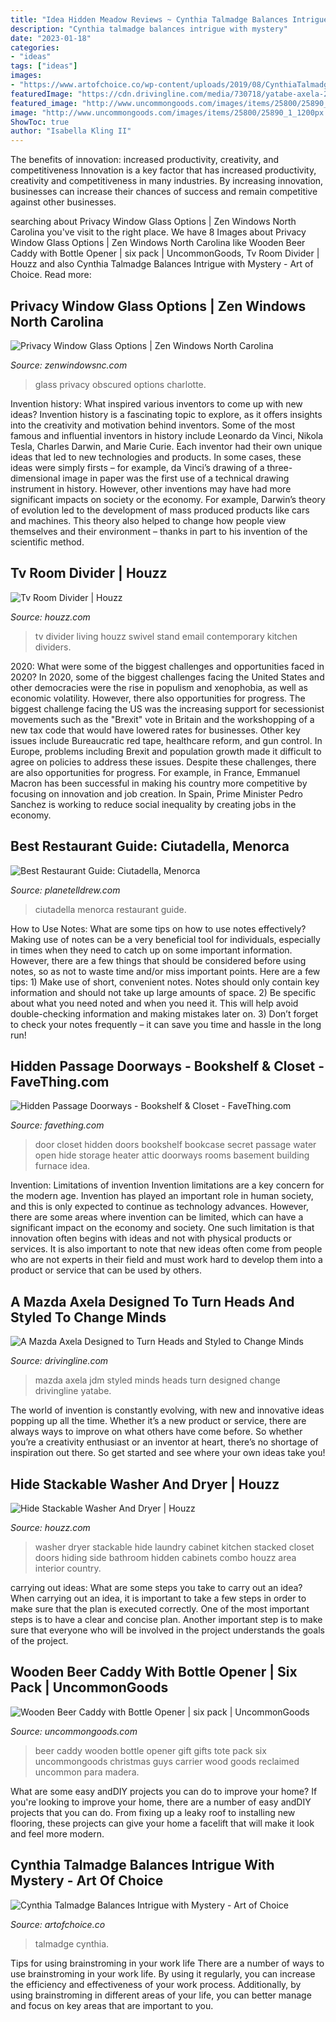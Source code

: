 ```yaml
---
title: "Idea Hidden Meadow Reviews ~ Cynthia Talmadge Balances Intrigue With Mystery"
description: "Cynthia talmadge balances intrigue with mystery"
date: "2023-01-18"
categories:
- "ideas"
tags: ["ideas"]
images:
- "https://www.artofchoice.co/wp-content/uploads/2019/08/CynthiaTalmadgeBathSalts21-1.jpeg"
featuredImage: "https://cdn.drivingline.com/media/730718/yatabe-axela-21.jpg"
featured_image: "http://www.uncommongoods.com/images/items/25800/25890_1_1200px.jpg"
image: "http://www.uncommongoods.com/images/items/25800/25890_1_1200px.jpg"
ShowToc: true
author: "Isabella Kling II"
---
```



The benefits of innovation: increased productivity, creativity, and competitiveness
Innovation is a key factor that has increased productivity, creativity and competitiveness in many industries. By increasing innovation, businesses can increase their chances of success and remain competitive against other businesses.

	

		
searching about Privacy Window Glass Options | Zen Windows North Carolina you've visit to the right place. We have 8 Images about Privacy Window Glass Options | Zen Windows North Carolina like Wooden Beer Caddy with Bottle Opener | six pack | UncommonGoods, Tv Room Divider | Houzz and also Cynthia Talmadge Balances Intrigue with Mystery - Art of Choice. Read more:
		
    
## Privacy Window Glass Options | Zen Windows North Carolina

<img loading=lazy src="https://3iid6z38uar62r1zta3z0gaw-wpengine.netdna-ssl.com/wp-content/gallery/privacy-glass/Glue-Chip-Obscured-Glass-Sample.jpg" onerror="this.onerror=null;this.src='https://tse2.mm.bing.net/th?id=OIP.e-SFDpjURifQMqRL7eWguAHaNK&amp;pid=15.1';" alt="Privacy Window Glass Options | Zen Windows North Carolina">

_Source: zenwindowsnc.com_

>glass privacy obscured options charlotte. 

	

Invention history: What inspired various inventors to come up with new ideas?
Invention history is a fascinating topic to explore, as it offers insights into the creativity and motivation behind inventors. Some of the most famous and influential inventors in history include Leonardo da Vinci, Nikola Tesla, Charles Darwin, and Marie Curie. Each inventor had their own unique ideas that led to new technologies and products. In some cases, these ideas were simply firsts – for example, da Vinci’s drawing of a three-dimensional image in paper was the first use of a technical drawing instrument in history. However, other inventions may have had more significant impacts on society or the economy. For example, Darwin’s theory of evolution led to the development of mass produced products like cars and machines. This theory also helped to change how people view themselves and their environment – thanks in part to his invention of the scientific method.

    
## Tv Room Divider | Houzz

<img loading=lazy src="https://st.hzcdn.com/fimgs/dfc14e470316dfb0_2988-w500-h666-b0-p0--contemporary-living-room.jpg" onerror="this.onerror=null;this.src='https://tse4.mm.bing.net/th?id=OIP.K4FInsnZSgz7PUFQZbnGcQHaJ3&amp;pid=15.1';" alt="Tv Room Divider | Houzz">

_Source: houzz.com_

>tv divider living houzz swivel stand email contemporary kitchen dividers. 

	

2020: What were some of the biggest challenges and opportunities faced in 2020?
In 2020, some of the biggest challenges facing the United States and other democracies were the rise in populism and xenophobia, as well as economic volatility. However, there also opportunities for progress. The biggest challenge facing the US was the increasing support for secessionist movements such as the "Brexit" vote in Britain and the workshopping of a new tax code that would have lowered rates for businesses. Other key issues include Bureaucratic red tape, healthcare reform, and gun control. In Europe, problems including Brexit and population growth made it difficult to agree on policies to address these issues. Despite these challenges, there are also opportunities for progress. For example, in France, Emmanuel Macron has been successful in making his country more competitive by focusing on innovation and job creation. In Spain, Prime Minister Pedro Sanchez is working to reduce social inequality by creating jobs in the economy.

    
## Best Restaurant Guide: Ciutadella, Menorca

<img loading=lazy src="http://www.planetelldrew.com/wp-content/uploads/2016/07/Ciutadella-overview.jpg" onerror="this.onerror=null;this.src='https://tse1.mm.bing.net/th?id=OIP.eNOvtj62kYNQbwkSfnHTQQHaE8&amp;pid=15.1';" alt="Best Restaurant Guide: Ciutadella, Menorca">

_Source: planetelldrew.com_

>ciutadella menorca restaurant guide. 

	

How to Use Notes: What are some tips on how to use notes effectively?
Making use of notes can be a very beneficial tool for individuals, especially in times when they need to catch up on some important information. However, there are a few things that should be considered before using notes, so as not to waste time and/or miss important points. Here are a few tips: 1) Make use of short, convenient notes. Notes should only contain key information and should not take up large amounts of space. 2) Be specific about what you need noted and when you need it. This will help avoid double-checking information and making mistakes later on. 3) Don’t forget to check your notes frequently – it can save you time and hassle in the long run!

    
## Hidden Passage Doorways - Bookshelf &amp; Closet - FaveThing.com

<img loading=lazy src="http://www.favething.com/uploads/images/main-fave-images/hidden_passage_doorways_bookshelf_closet-2.jpg" onerror="this.onerror=null;this.src='https://tse3.mm.bing.net/th?id=OIP.ELQI244NyNS_bwdqr4PjFgHaJQ&amp;pid=15.1';" alt="Hidden Passage Doorways - Bookshelf &amp; Closet - FaveThing.com">

_Source: favething.com_

>door closet hidden doors bookshelf bookcase secret passage water open hide storage heater attic doorways rooms basement building furnace idea. 

	

Invention: Limitations of invention
Invention limitations are a key concern for the modern age. Invention has played an important role in human society, and this is only expected to continue as technology advances. However, there are some areas where invention can be limited, which can have a significant impact on the economy and society. One such limitation is that innovation often begins with ideas and not with physical products or services. It is also important to note that new ideas often come from people who are not experts in their field and must work hard to develop them into a product or service that can be used by others.

    
## A Mazda Axela Designed To Turn Heads And Styled To Change Minds

<img loading=lazy src="https://cdn.drivingline.com/media/730718/yatabe-axela-21.jpg" onerror="this.onerror=null;this.src='https://tse1.mm.bing.net/th?id=OIP.EXfgWQhBVhGepNUKxXeTXgHaE8&amp;pid=15.1';" alt="A Mazda Axela Designed to Turn Heads and Styled to Change Minds">

_Source: drivingline.com_

>mazda axela jdm styled minds heads turn designed change drivingline yatabe. 

	

The world of invention is constantly evolving, with new and innovative ideas popping up all the time. Whether it’s a new product or service, there are always ways to improve on what others have come before. So whether you’re a creativity enthusiast or an inventor at heart, there’s no shortage of inspiration out there. So get started and see where your own ideas take you!

    
## Hide Stackable Washer And Dryer | Houzz

<img loading=lazy src="https://st.hzcdn.com/fimgs/f05157920f4bbad6_7830-w500-h666-b0-p0--traditional-laundry-room.jpg" onerror="this.onerror=null;this.src='https://tse4.mm.bing.net/th?id=OIP.ihHgcz_9QmNUoJfLi6I7LgHaJ3&amp;pid=15.1';" alt="Hide Stackable Washer And Dryer | Houzz">

_Source: houzz.com_

>washer dryer stackable hide laundry cabinet kitchen stacked closet doors hiding side bathroom hidden cabinets combo houzz area interior country. 

	

carrying out ideas: What are some steps you take to carry out an idea?
When carrying out an idea, it is important to take a few steps in order to make sure that the plan is executed correctly. One of the most important steps is to have a clear and concise plan. Another important step is to make sure that everyone who will be involved in the project understands the goals of the project.

    
## Wooden Beer Caddy With Bottle Opener | Six Pack | UncommonGoods

<img loading=lazy src="http://www.uncommongoods.com/images/items/25800/25890_1_1200px.jpg" onerror="this.onerror=null;this.src='https://tse1.mm.bing.net/th?id=OIP.OWtsjDNcsSOsUbyBjmZpvQHaHa&amp;pid=15.1';" alt="Wooden Beer Caddy with Bottle Opener | six pack | UncommonGoods">

_Source: uncommongoods.com_

>beer caddy wooden bottle opener gift gifts tote pack six uncommongoods christmas guys carrier wood goods reclaimed uncommon para madera. 

	

What are some easy andDIY projects you can do to improve your home?
If you're looking to improve your home, there are a number of easy andDIY projects that you can do. From fixing up a leaky roof to installing new flooring, these projects can give your home a facelift that will make it look and feel more modern.

    
## Cynthia Talmadge Balances Intrigue With Mystery - Art Of Choice

<img loading=lazy src="https://www.artofchoice.co/wp-content/uploads/2019/08/CynthiaTalmadgeBathSalts21-1.jpeg" onerror="this.onerror=null;this.src='https://tse4.mm.bing.net/th?id=OIP.fKENgudUlzx8JAuK19c8nwHaEM&amp;pid=15.1';" alt="Cynthia Talmadge Balances Intrigue with Mystery - Art of Choice">

_Source: artofchoice.co_

>talmadge cynthia. 

	

Tips for using brainstroming in your work life
There are a number of ways to use brainstroming in your work life. By using it regularly, you can increase the efficiency and effectiveness of your work process. Additionally, by using brainstroming in different areas of your life, you can better manage and focus on key areas that are important to you.

